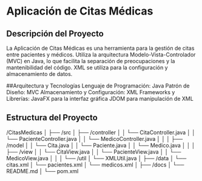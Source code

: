 # Aplicación de Citas Médicas
## Descripción del Proyecto
La Aplicación de Citas Médicas es una herramienta para la gestión de citas entre pacientes y médicos. Utiliza la arquitectura Modelo-Vista-Controlador (MVC) en Java, lo que facilita la separación de preocupaciones y la mantenibilidad del código. XML se utiliza para la configuración y almacenamiento de datos.

##Arquitectura y Tecnologías
Lenguaje de Programación: Java
Patrón de Diseño: MVC
Almacenamiento y Configuración: XML
Frameworks y Librerías:
JavaFX para la interfaz gráfica
JDOM para manipulación de XML

## Estructura del Proyecto

/CitasMedicas
│
├── /src
│   ├── /controller
│   │   └── CitaController.java
│   │   └── PacienteController.java
│   │   └── MedicoController.java
│   │
│   ├── /model
│   │   └── Cita.java
│   │   └── Paciente.java
│   │   └── Medico.java
│   │
│   ├── /view
│   │   └── CitaView.java
│   │   └── PacienteView.java
│   │   └── MedicoView.java
│   │
│   └── /util
│       └── XMLUtil.java
│
├── /data
│   └── citas.xml
│   └── pacientes.xml
│   └── medicos.xml
│
├── /docs
│   └── README.md
│
└── pom.xml
